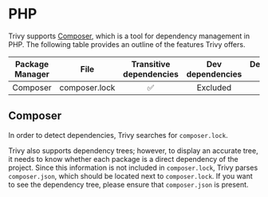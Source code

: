 # PHP

Trivy supports [Composer][composer], which is a tool for dependency management in PHP.
The following table provides an outline of the features Trivy offers.


| Package Manager | File          | Transitive dependencies | Dev dependencies | Dependency graph | Position | License |
|-----------------|---------------|:-----------------------:|:----------------:|:----------------:|:--------:|:-------:|
| Composer        | composer.lock |            ✅            |     Excluded     |        ✅         |    ✅     |    ✅    |

## Composer
In order to detect dependencies, Trivy searches for `composer.lock`.

Trivy also supports dependency trees; however, to display an accurate tree, it needs to know whether each package is a direct dependency of the project.
Since this information is not included in `composer.lock`, Trivy parses `composer.json`, which should be located next to `composer.lock`.
If you want to see the dependency tree, please ensure that `composer.json` is present.

[composer]: https://getcomposer.org/